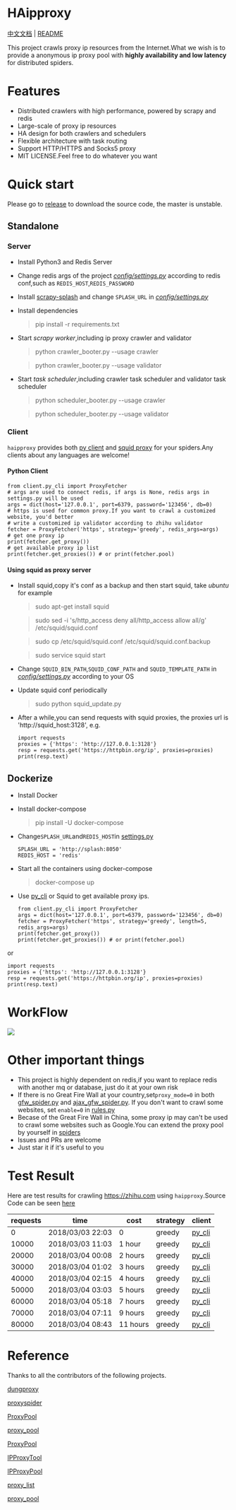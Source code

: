 # HAipproxy
[中文文档](README.md) | [README](README_EN.md)

This project crawls proxy ip resources from the Internet.What we wish is to provide a 
anonymous ip proxy pool with **highly availability and low latency** for distributed 
spiders.

# Features
- Distributed crawlers with high performance, powered by scrapy and redis
- Large-scale of proxy ip resources
- HA design for both crawlers and schedulers
- Flexible architecture with task routing
- Support HTTP/HTTPS and Socks5 proxy
- MIT LICENSE.Feel free to do whatever you want

# Quick start

Please go to [release](https://github.com/SpiderClub/haipproxy/releases) to download the source code,
the master is unstable.

## Standalone

### Server
- Install Python3 and Redis Server
- Change redis args of the project *[config/settings.py](config/settings.py)* according to redis conf,such as `REDIS_HOST`,`REDIS_PASSWORD`
- Install [scrapy-splash](https://github.com/scrapy-plugins/scrapy-splash) and change `SPLASH_URL` in *[config/settings.py](config/settings.py)*
- Install dependencies
  > pip install -r requirements.txt
- Start *scrapy worker*,including ip proxy crawler and validator
  > python crawler_booter.py --usage crawler

  > python crawler_booter.py --usage validator
- Start *task scheduler*,including crawler task scheduler and validator task scheduler
  > python scheduler_booter.py --usage crawler

  > python scheduler_booter.py --usage validator


### Client
`haipproxy` provides both [py client](client/py_cli.py) and [squid proxy](squid_update.py) for your spiders.Any clients about any languages are welcome!

#### Python Client
```python3
from client.py_cli import ProxyFetcher
# args are used to connect redis, if args is None, redis args in settings.py will be used
args = dict(host='127.0.0.1', port=6379, password='123456', db=0)
# https is used for common proxy.If you want to crawl a customized website, you'd better 
# write a customized ip validator according to zhihu validator
fetcher = ProxyFetcher('https', strategy='greedy', redis_args=args)
# get one proxy ip
print(fetcher.get_proxy())
# get available proxy ip list
print(fetcher.get_proxies()) # or print(fetcher.pool)
```

#### Using squid as proxy server
- Install squid,copy it's conf as a backup and then start squid, take *ubuntu* for example
   > sudo apt-get install squid
   
   > sudo sed -i 's/http_access deny all/http_access allow all/g' /etc/squid/squid.conf
   
   > sudo cp /etc/squid/squid.conf /etc/squid/squid.conf.backup
   
   > sudo service squid start
- Change `SQUID_BIN_PATH`,`SQUID_CONF_PATH` and `SQUID_TEMPLATE_PATH` in *[config/settings.py](config/settings.py)* according to your OS
- Update squid conf periodically
  > sudo python squid_update.py
- After a while,you can send requests with squid proxies, the proxies url is 'http://squid_host:3128', e.g.
  ```python3
  import requests
  proxies = {'https': 'http://127.0.0.1:3128'}
  resp = requests.get('https://httpbin.org/ip', proxies=proxies)
  print(resp.text)
  ```

## Dockerize
- Install Docker

- Install docker-compose
  > pip install -U docker-compose

- Change`SPLASH_URL`and`REDIS_HOST`in [settings.py](config/settings.py)
  ```python3
  SPLASH_URL = 'http://splash:8050'
  REDIS_HOST = 'redis'
  ```
- Start all the containers using docker-compose
  > docker-compose up

- Use [py_cli](client/py_cli.py) or Squid to get available proxy ips.
  ```python3
  from client.py_cli import ProxyFetcher
  args = dict(host='127.0.0.1', port=6379, password='123456', db=0)
  fetcher = ProxyFetcher('https', strategy='greedy', length=5, redis_args=args)
  print(fetcher.get_proxy())
  print(fetcher.get_proxies()) # or print(fetcher.pool)
  ```

or 

```python3
import requests
proxies = {'https': 'http://127.0.0.1:3128'}
resp = requests.get('https://httpbin.org/ip', proxies=proxies)
print(resp.text)
```

# WorkFlow
![](static/workflow.png)

# Other important things
- This project is highly dependent on redis,if you want to replace redis with another mq or database,
just do it at your own risk
- If there is no Great Fire Wall at your country,set`proxy_mode=0` in both [gfw_spider.py](crawler/spiders/gfw_spider.py) and [ajax_gfw_spider.py](crawler/spiders/ajax_gfw_spider.py).
If you don't want to crawl some websites, set `enable=0` in [rules.py](config/rules.py)
- Becase of the Great Fire Wall in China, some proxy ip may can't be used to crawl some websites such as Google.You can extend the proxy pool by yourself in [spiders](crawler/spiders)
- Issues and PRs are welcome
- Just star it if it's useful to you

# Test Result
Here are test results for crawling https://zhihu.com using `haipproxy`.Source Code can be seen [here](examples/zhihu)

|requests|time|cost|strategy|client|
|-----|----|---|---------|-----|
|0|2018/03/03 22:03|0|greedy|[py_cli](client/py_cli.py)|
|10000|2018/03/03 11:03|1 hour|greedy|[py_cli](client/py_cli.py)|
|20000|2018/03/04 00:08|2 hours|greedy|[py_cli](client/py_cli.py)|
|30000|2018/03/04 01:02|3 hours|greedy|[py_cli](client/py_cli.py)|
|40000|2018/03/04 02:15|4 hours|greedy|[py_cli](client/py_cli.py)|
|50000|2018/03/04 03:03|5 hours|greedy|[py_cli](client/py_cli.py)|
|60000|2018/03/04 05:18|7 hours|greedy|[py_cli](client/py_cli.py)|
|70000|2018/03/04 07:11|9 hours|greedy|[py_cli](client/py_cli.py)|
|80000|2018/03/04 08:43|11 hours|greedy|[py_cli](client/py_cli.py)|

# Reference
Thanks to all the contributors of the following projects.

[dungproxy](https://github.com/virjar/dungproxy)

[proxyspider](https://github.com/zhangchenchen/proxyspider)

[ProxyPool](https://github.com/henson/ProxyPool)

[proxy_pool](https://github.com/jhao104/proxy_pool)

[ProxyPool](https://github.com/WiseDoge/ProxyPool)

[IPProxyTool](https://github.com/awolfly9/IPProxyTool)

[IPProxyPool](https://github.com/qiyeboy/IPProxyPool)

[proxy_list](https://github.com/gavin66/proxy_list)

[proxy_pool](https://github.com/lujqme/proxy_pool)

